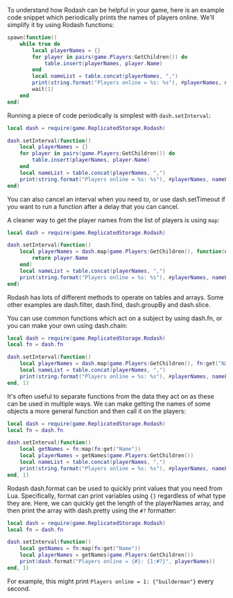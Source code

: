 To understand how Rodash can be helpful in your game, here is an example code snippet which periodically prints the names of players online. We'll simplify it by using Rodash functions:

```lua
spawn(function()
	while true do
		local playerNames = {}
		for player in pairs(game.Players:GetChildren()) do
			table.insert(playerNames, player.Name)
		end
		local nameList = table.concat(playerNames, ",")
		print(string.format("Players online = %s: %s"), #playerNames, nameList)
		wait(1)
	end
end)
```

Running a piece of code periodically is simplest with `dash.setInterval`:

```lua
local dash = require(game.ReplicatedStorage.Rodash)

dash.setInterval(function()
	local playerNames = {}
	for player in pairs(game.Players:GetChildren()) do
		table.insert(playerNames, player.Name)
	end
	local nameList = table.concat(playerNames, ",")
	print(string.format("Players online = %s: %s"), #playerNames, nameList)
end)
```

You can also cancel an interval when you need to, or use dash.setTimeout if you want to run a function after a delay that you can cancel.

A cleaner way to get the player names from the list of players is using `map`:

```lua
local dash = require(game.ReplicatedStorage.Rodash)

dash.setInterval(function()
	local playerNames = dash.map(game.Players:GetChildren(), function(name)
		return player.Name
	end)
	local nameList = table.concat(playerNames, ",")
	print(string.format("Players online = %s: %s"), #playerNames, nameList)
end)
```

Rodash has lots of different methods to operate on tables and arrays. Some other examples are dash.filter, dash.find, dash.groupBy and dash.slice.

You can use common functions which act on a subject by using dash.fn, or you can make your own using dash.chain:

```lua
local dash = require(game.ReplicatedStorage.Rodash)
local fn = dash.fn

dash.setInterval(function()
	local playerNames = dash.map(game.Players:GetChildren(), fn:get("Name"))
	local nameList = table.concat(playerNames, ",")
	print(string.format("Players online = %s: %s"), #playerNames, nameList)
end, 1)
```

It's often useful to separate functions from the data they act on as these can be used in multiple ways. We can make getting the names of some objects a more general function and then call it on the players:

```lua
local dash = require(game.ReplicatedStorage.Rodash)
local fn = dash.fn

dash.setInterval(function()
	local getNames = fn:map(fn:get("Name"))
	local playerNames = getNames(game.Players:GetChildren())
	local nameList = table.concat(playerNames, ",")
	print(string.format("Players online = %s: %s"), #playerNames, nameList)
end, 1)
```

Rodash dash.format can be used to quickly print values that you need from Lua. Specifically, format can print variables using `{}` regardless of what type they are. Here, we can quickly get the length of the playerNames array, and then print the array with dash.pretty using the `#?` formatter:

```lua
local dash = require(game.ReplicatedStorage.Rodash)
local fn = dash.fn

dash.setInterval(function()
	local getNames = fn:map(fn:get("Name"))
	local playerNames = getNames(game.Players:GetChildren())
	print(dash.format("Players online = {#}: {1:#?}", playerNames))
end, 1)
```

For example, this might print `Players online = 1: {"builderman"}` every second.
